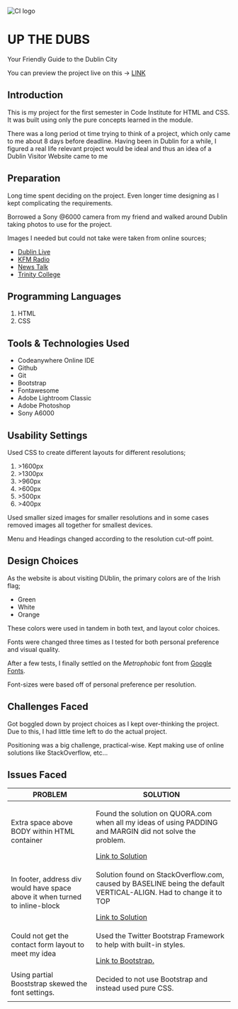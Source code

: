 ![CI logo](https://codeinstitute.s3.amazonaws.com/fullstack/ci_logo_small.png)

<h1 class="display-3">UP THE DUBS</h1>
<p class="display-5">Your Friendly Guide to the Dublin City</p>
<p>You can preview the project live on this -> <a href="https://iehpk.github.io/p1-up-the-dubs/" class="link-text">LINK</a></p>
<h2>Introduction</h2>
<p>This is my project for the first semester in Code Institute for HTML and CSS. It was built using only the pure concepts learned in the module.</p>
<p>There was a long period ot time trying to think of a project, which only came to me about 8 days before deadline. Having been in Dublin for a while, I figured a real life relevant project would be ideal and thus an idea of a Dublin Visitor Website came to me</p>
<h2>Preparation</h2>
<p>Long time spent deciding on the project. Even longer time designing as I kept complicating the requirements.</p>
<p>Borrowed a Sony @6000 camera from my friend and walked around Dublin taking photos to use for the project.</p>
<p>Images I needed but could not take were taken from online sources;</p>
<ul>
    <li><a href="www.dublinlive.ie" target="_blank">Dublin Live</a></li>
    <li><a href="www.kfmradio.com" target="_blank">KFM Radio</a></li>
    <li><a href="www.newstalk.com" target="_blank">News Talk</a></li>
    <li><a href="www.tcd.ie" target="_blank">Trinity College</a></li>
</ul>
<h2>Programming Languages</h2>
<ol>
    <li>HTML</li>
    <li>CSS</li>
</ol>
<h2>Tools & Technologies Used</h2>
<ul>
    <li>Codeanywhere Online IDE</li>
    <li>Github</li>
    <li>Git</li>
    <li>Bootstrap</li>
    <li>Fontawesome</li>
    <li>Adobe Lightroom Classic</li>
    <li>Adobe Photoshop</li>
    <li>Sony &Alpha;6000</li>
</ul>
<h2>Usability Settings</h2>
<p>Used CSS to create different layouts for different resolutions;</p>
<ol>
    <li>>1600px</li>
    <li>>1300px</li>
    <li>>960px</li>
    <li>>600px</li>
    <li>>500px</li>
    <li>>400px</li>
</ol>
<p>Used smaller sized images for smaller resolutions and in some cases removed images all together for smallest devices.</p>
<p>Menu and Headings changed according to the resolution cut-off point.</p>
<h2>Design Choices</h2>
<p>As the website is about visiting DUblin, the primary colors are of the Irish flag;</p>
<ul>
    <li>Green</li>
    <li>White</li>
    <li>Orange</li>
</ul>
<p>These colors were used in tandem in both text, and layout color choices.</p>
<p>Fonts were changed three times as I tested for both personal preference and visual quality.</p>
<p>After a few tests, I finally settled on the <em>Metrophobic</em> font from <a href="https://fonts.google.com/" target="_blank">Google Fonts</a>.</p>
<p>Font-sizes were based off of personal preference per resolution.</p>
<h2>Challenges Faced</h2>
<p>Got boggled down by project choices as I kept over-thinking the project. Due to this, I had little time left to do the actual project.</p>
<p>Positioning was a big challenge, practical-wise. Kept making use of online solutions like StackOverflow, etc...</p>
<h2>Issues Faced</h2>
<table class="table table-bordered">
    <thead>
        <tr>
            <th>PROBLEM</th>
            <th>SOLUTION</th>
        </tr>
    </thead>
    <tbody>
        <tr>
            <td>Extra space above BODY within HTML container</td>
            <td>
                <p>Found the solution on QUORA.com when all my ideas of using PADDING and MARGIN did not solve the problem.</p>
                <a href="https://www.quora.com/How-do-I-remove-the-space-at-the-top-of-a-webpage-with-CSS/answer/Rohit-Kumar-Shrivastava-5">Link to Solution</a>
            </td>
        </tr>
        <tr>
            <td>In footer, address div would have space above it when turned to inline-block</td>
            <td>
                <p>Solution found on StackOverflow.com, caused by BASELINE being the default VERTICAL-ALIGN. Had to change it to TOP</p>
                <a href="https://stackoverflow.com/posts/15561080/revisions" target="_blank">Link to Solution</a>
            </td>
        </tr>
        <tr>
            <td>Could not get the contact form layout to meet my idea</td>
            <td>
                <p>Used the Twitter Bootstrap Framework to help with built-in styles.</p>
                <a href="https://getbootstrap.com/" target="_blank">Link to Bootstrap.</a>
            </td>
        </tr>
        <tr>
            <td>Using partial Booststrap skewed the font settings.</td>
            <td>
                <p>Decided to not use Bootstrap and instead used pure CSS.</p>
            </td>
        </tr>
    </tbody>
</table>
